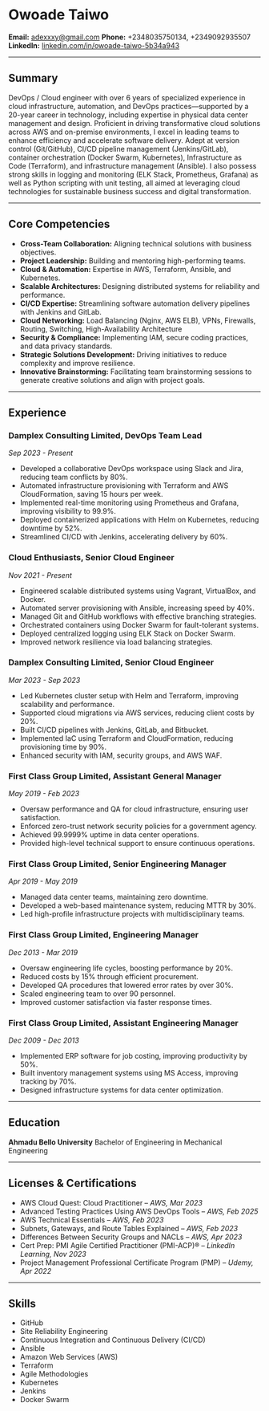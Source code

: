 # Owoade Taiwo

**Email:** [adexxxy@gmail.com](mailto:adexxxy@gmail.com)
**Phone:** +2348035750134, +2349092935507
**LinkedIn:** [linkedin.com/in/owoade-taiwo-5b34a943](https://linkedin.com/in/owoade-taiwo-5b34a943)

---

## Summary

DevOps / Cloud engineer with over 6 years of specialized experience in cloud infrastructure, automation, and DevOps practices—supported by a 20-year career in technology, including expertise in physical data center management and design. Proficient in driving transformative cloud solutions across AWS and on-premise environments, I excel in leading teams to enhance efficiency and accelerate software delivery. Adept at version control (Git/GitHub), CI/CD pipeline management (Jenkins/GitLab), container orchestration (Docker Swarm, Kubernetes), Infrastructure as Code (Terraform), and infrastructure management (Ansible). I also possess strong skills in logging and monitoring (ELK Stack, Prometheus, Grafana) as well as Python scripting with unit testing, all aimed at leveraging cloud technologies for sustainable business success and digital transformation.

---

## Core Competencies

* **Cross-Team Collaboration:** Aligning technical solutions with business objectives.
* **Project Leadership:** Building and mentoring high-performing teams.
* **Cloud & Automation:** Expertise in AWS, Terraform, Ansible, and Kubernetes.
* **Scalable Architectures:** Designing distributed systems for reliability and performance.
* **CI/CD Expertise:** Streamlining software automation delivery pipelines with Jenkins and GitLab.
* **Cloud Networking:** Load Balancing (Nginx, AWS ELB), VPNs, Firewalls, Routing, Switching, High-Availability Architecture
* **Security & Compliance:** Implementing IAM, secure coding practices, and data privacy standards.
* **Strategic Solutions Development:** Driving initiatives to reduce complexity and improve resilience.
* **Innovative Brainstorming:** Facilitating team brainstorming sessions to generate creative solutions and align with project goals.

---

## Experience

### Damplex Consulting Limited, **DevOps Team Lead**

*Sep 2023 - Present*

* Developed a collaborative DevOps workspace using Slack and Jira, reducing team conflicts by 80%.
* Automated infrastructure provisioning with Terraform and AWS CloudFormation, saving 15 hours per week.
* Implemented real-time monitoring using Prometheus and Grafana, improving visibility to 99.9%.
* Deployed containerized applications with Helm on Kubernetes, reducing downtime by 52%.
* Streamlined CI/CD with Jenkins, accelerating delivery by 60%.

### Cloud Enthusiasts, **Senior Cloud Engineer**

*Nov 2021 - Present*

* Engineered scalable distributed systems using Vagrant, VirtualBox, and Docker.
* Automated server provisioning with Ansible, increasing speed by 40%.
* Managed Git and GitHub workflows with effective branching strategies.
* Orchestrated containers using Docker Swarm for fault-tolerant systems.
* Deployed centralized logging using ELK Stack on Docker Swarm.
* Improved network resilience via load balancing strategies.

### Damplex Consulting Limited, **Senior Cloud Engineer**

*Mar 2023 - Sep 2023*

* Led Kubernetes cluster setup with Helm and Terraform, improving scalability and performance.
* Supported cloud migrations via AWS services, reducing client costs by 20%.
* Built CI/CD pipelines with Jenkins, GitLab, and Bitbucket.
* Implemented IaC using Terraform and CloudFormation, reducing provisioning time by 90%.
* Enhanced security with IAM, security groups, and AWS WAF.

### First Class Group Limited, **Assistant General Manager**

*May 2019 - Feb 2023*

* Oversaw performance and QA for cloud infrastructure, ensuring user satisfaction.
* Enforced zero-trust network security policies for a government agency.
* Achieved 99.9999% uptime in data center operations.
* Provided high-level technical support to ensure continuous operations.

### First Class Group Limited, **Senior Engineering Manager**

*Apr 2019 - May 2019*

* Managed data center teams, maintaining zero downtime.
* Developed a web-based maintenance system, reducing MTTR by 30%.
* Led high-profile infrastructure projects with multidisciplinary teams.

### First Class Group Limited, **Engineering Manager**

*Dec 2013 - Mar 2019*

* Oversaw engineering life cycles, boosting performance by 20%.
* Reduced costs by 15% through efficient procurement.
* Developed QA procedures that lowered error rates by over 30%.
* Scaled engineering team to over 90 personnel.
* Improved customer satisfaction via faster response times.

### First Class Group Limited, **Assistant Engineering Manager**

*Dec 2009 - Dec 2013*

* Implemented ERP software for job costing, improving productivity by 50%.
* Built inventory management systems using MS Access, improving tracking by 70%.
* Designed infrastructure systems for data center optimization.

---

## Education

**Ahmadu Bello University**
Bachelor of Engineering in Mechanical Engineering

---

## Licenses & Certifications

* AWS Cloud Quest: Cloud Practitioner – *AWS, Mar 2023*
* Advanced Testing Practices Using AWS DevOps Tools – *AWS, Feb 2025*
* AWS Technical Essentials – *AWS, Feb 2023*
* Subnets, Gateways, and Route Tables Explained – *AWS, Feb 2023*
* Differences Between Security Groups and NACLs – *AWS, Apr 2023*
* Cert Prep: PMI Agile Certified Practitioner (PMI-ACP)® – *LinkedIn Learning, Nov 2023*
* Project Management Professional Certificate Program (PMP) – *Udemy, Apr 2022*

---

## Skills

* GitHub
* Site Reliability Engineering
* Continuous Integration and Continuous Delivery (CI/CD)
* Ansible
* Amazon Web Services (AWS)
* Terraform
* Agile Methodologies
* Kubernetes
* Jenkins
* Docker Swarm
